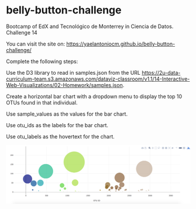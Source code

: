 # belly-button-challenge
Bootcamp of EdX and Tecnológico de Monterrey in Ciencia de Datos. Challenge 14

You can visit the site on: https://yaelantoniocm.github.io/belly-button-challenge/

Complete the following steps:

Use the D3 library to read in samples.json from the URL https://2u-data-curriculum-team.s3.amazonaws.com/dataviz-classroom/v1.1/14-Interactive-Web-Visualizations/02-Homework/samples.json.

Create a horizontal bar chart with a dropdown menu to display the top 10 OTUs found in that individual.

Use sample_values as the values for the bar chart.

Use otu_ids as the labels for the bar chart.

Use otu_labels as the hovertext for the chart.

<img width="780" alt="image" src="https://github.com/yaelantoniocm/belly-button-challenge/blob/main/images/bubble_chart.jpg?raw=true">
